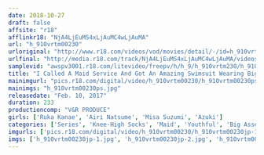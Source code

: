```yaml
---
date: 2018-10-27
draft: false
affsite: "r18"
afflinkr18: "NjA4LjEuMS4xLjAuMC4wLjAuMA"
url: "h_910vrtm00230"
urloriginal: "http://www.r18.com/videos/vod/movies/detail/-/id=h_910vrtm00230"
urlfinal: "http://media.r18.com/track/NjA4LjEuMS4xLjAuMC4wLjAuMA/videos/vod/movies/detail/-/id=h_910vrtm00230"
samplevid: "awspv3001.r18.com/litevideo/freepv/h/h_9/h_910vrtm230/h_910vrtm230_dmb_w.mp4"
title: "I Called A Maid Service And Got An Amazing Swimsuit Wearing Big Ass Girl In Knee High Socks! Check Out Her Bulging Ass Meat! I'm Pumping My Cock In For A Knee High Irresistible Quickie Session! She's Cumming Over And Over In High Speed Pussy Pumping Action! It Feels So Good She Keeps Begging For More Creampie Sex!"
mainimgurl: "pics.r18.com/digital/video/h_910vrtm00230/h_910vrtm00230ps.jpg"
mainimgs: "h_910vrtm00230ps.jpg"
releasedate: "Feb. 10, 2017"
duration: 233
productioncomp: "V&R PRODUCE"
girls: ['Ruka Kanae', 'Airi Natsume', 'Misa Suzumi', 'Azuki']
categories: ['Series', 'Knee-High Socks', 'Maid', 'Youthful', 'Big Asses', 'School Swimsuits', 'Quickie', 'Variety', 'Creampie', 'Hi-Def']
imgurls: ['pics.r18.com/digital/video/h_910vrtm00230/h_910vrtm00230jp-1.jpg', 'pics.r18.com/digital/video/h_910vrtm00230/h_910vrtm00230jp-2.jpg', 'pics.r18.com/digital/video/h_910vrtm00230/h_910vrtm00230jp-3.jpg', 'pics.r18.com/digital/video/h_910vrtm00230/h_910vrtm00230jp-4.jpg', 'pics.r18.com/digital/video/h_910vrtm00230/h_910vrtm00230jp-5.jpg', 'pics.r18.com/digital/video/h_910vrtm00230/h_910vrtm00230jp-6.jpg', 'pics.r18.com/digital/video/h_910vrtm00230/h_910vrtm00230jp-7.jpg', 'pics.r18.com/digital/video/h_910vrtm00230/h_910vrtm00230jp-8.jpg', 'pics.r18.com/digital/video/h_910vrtm00230/h_910vrtm00230jp-9.jpg', 'pics.r18.com/digital/video/h_910vrtm00230/h_910vrtm00230jp-10.jpg', 'pics.r18.com/digital/video/h_910vrtm00230/h_910vrtm00230jp-11.jpg', 'pics.r18.com/digital/video/h_910vrtm00230/h_910vrtm00230jp-12.jpg', 'pics.r18.com/digital/video/h_910vrtm00230/h_910vrtm00230jp-13.jpg', 'pics.r18.com/digital/video/h_910vrtm00230/h_910vrtm00230jp-14.jpg', 'pics.r18.com/digital/video/h_910vrtm00230/h_910vrtm00230jp-15.jpg', 'pics.r18.com/digital/video/h_910vrtm00230/h_910vrtm00230jp-16.jpg', 'pics.r18.com/digital/video/h_910vrtm00230/h_910vrtm00230jp-17.jpg', 'pics.r18.com/digital/video/h_910vrtm00230/h_910vrtm00230jp-18.jpg', 'pics.r18.com/digital/video/h_910vrtm00230/h_910vrtm00230jp-19.jpg', 'pics.r18.com/digital/video/h_910vrtm00230/h_910vrtm00230jp-20.jpg']
imgs: ['h_910vrtm00230jp-1.jpg', 'h_910vrtm00230jp-2.jpg', 'h_910vrtm00230jp-3.jpg', 'h_910vrtm00230jp-4.jpg', 'h_910vrtm00230jp-5.jpg', 'h_910vrtm00230jp-6.jpg', 'h_910vrtm00230jp-7.jpg', 'h_910vrtm00230jp-8.jpg', 'h_910vrtm00230jp-9.jpg', 'h_910vrtm00230jp-10.jpg', 'h_910vrtm00230jp-11.jpg', 'h_910vrtm00230jp-12.jpg', 'h_910vrtm00230jp-13.jpg', 'h_910vrtm00230jp-14.jpg', 'h_910vrtm00230jp-15.jpg', 'h_910vrtm00230jp-16.jpg', 'h_910vrtm00230jp-17.jpg', 'h_910vrtm00230jp-18.jpg', 'h_910vrtm00230jp-19.jpg', 'h_910vrtm00230jp-20.jpg']
---
```

